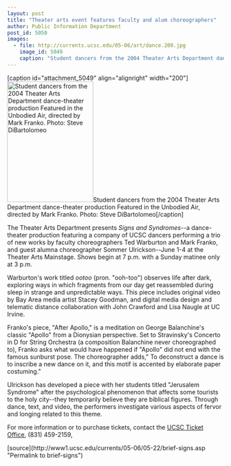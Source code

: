 ```yaml
---
layout: post
title: "Theater arts event features faculty and alum choreographers"
author: Public Information Department
post_id: 5050
images:
  - file: http://currents.ucsc.edu/05-06/art/dance.200.jpg
    image_id: 5049
    caption: "Student dancers from the 2004 Theater Arts Department dance-theater production Featured in the Unbodied Air, directed by Mark Franko. Photo: Steve DiBartolomeo"
---
```


[caption id="attachment_5049" align="alignright" width="200"]<a href="http://localhost/mysite/wp-content/uploads/2006/05/dance.200.jpg"><img class="size-full wp-image-5049" src="http://localhost/mysite/wp-content/uploads/2006/05/dance.200.jpg" alt="Student dancers from the 2004 Theater Arts Department dance-theater production Featured in the Unbodied Air, directed by Mark Franko. Photo: Steve DiBartolomeo" width="200" height="280" /></a>Student dancers from the 2004 Theater Arts Department dance-theater production Featured in the Unbodied Air, directed by Mark Franko. Photo: Steve DiBartolomeo[/caption]
<a name="content" id="content"></a>
<p>
  The Theater Arts Department presents <i>Signs and Syndromes</i>--a dance-theater production featuring a company of UCSC dancers performing a trio of new works by faculty choreographers Ted Warburton and Mark Franko, and guest alumna choreographer Sommer Ulrickson--June 1-4 at the Theater Arts Mainstage. Shows begin at 7 p.m. with a Sunday matinee only at 3 p.m.
</p>
<p>
  Warburton's work titled <i>ootoo</i> (pron. "ooh-too") observes life after dark, exploring ways in which fragments from our day get reassembled during sleep in strange and unpredictable ways. This piece includes original video by Bay Area media artist Stacey Goodman, and digital media design and telematic distance collaboration with John Crawford and Lisa Naugle at UC Irvine.
</p>
<p>
  Franko's piece, "After Apollo," is a meditation on George Balanchine's classic "Apollo" from a Dionysian perspective. Set to Stravinsky's Concerto in D for String Orchestra (a composition Balanchine never choreographed to), Franko asks what would have happened if "Apollo" did not end with the famous sunburst pose. The choreographer adds," To deconstruct a dance is to inscribe a new dance on it, and this motif is accented by elaborate paper costuming."
</p>
<p>
  Ulrickson has developed a piece with her students titled "Jerusalem Syndrome" after the psychological phenomenon that affects some tourists to the holy city--they temporarily believe they are biblical figures. Through dance, text, and video, the performers investigate various aspects of fervor and longing related to this theme.
</p>
<p>
  For more information or to purchase tickets, contact the <a href="http://events.ucsc.edu/tickets">UCSC Ticket Office</a>, (831) 459-2159,
</p>
[source](http://www1.ucsc.edu/currents/05-06/05-22/brief-signs.asp "Permalink to brief-signs")
